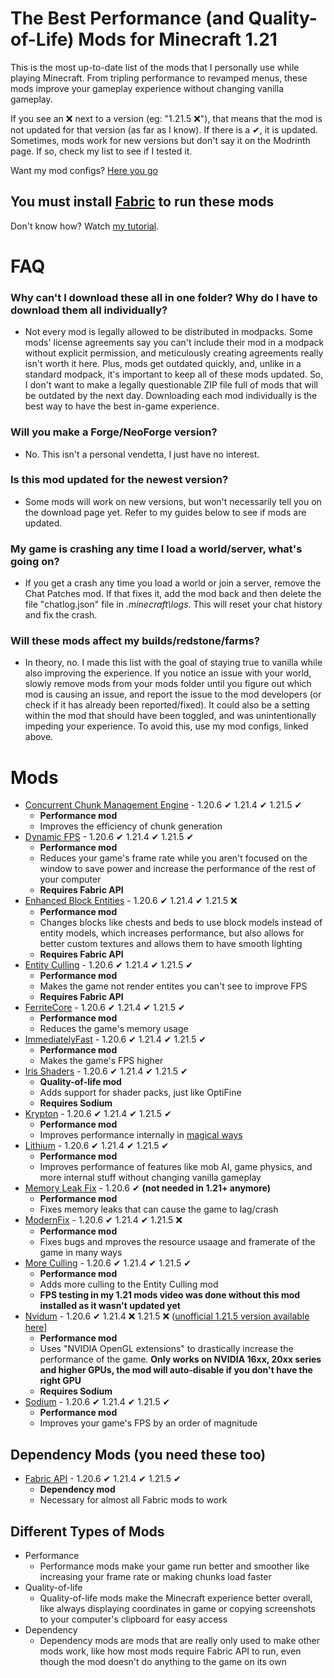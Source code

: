 # The Best Performance (and Quality-of-Life) Mods for Minecraft 1.21
This is the most up-to-date list of the mods that I personally use while playing Minecraft. From tripling performance to revamped menus, these mods improve your gameplay experience without changing vanilla gameplay.

If you see an ❌ next to a version (eg: "1.21.5 ❌"), that means that the mod is not updated for that version (as far as I know). If there is a ✔, it is updated. Sometimes, mods work for new versions but don't say it on the Modrinth page. If so, check my list to see if I tested it.

Want my mod configs? [Here you go](https://drive.google.com/file/d/1amMFKcRSWMBUf3ZmyKpcby5JMFJUhL8b/view)

## You must install [Fabric](https://fabricmc.net) to run these mods
Don't know how? Watch [my tutorial](https://www.youtube.com/watch?v=O7V7jBo5-6k&t=26s).

# FAQ
### Why can't I download these all in one folder? Why do I have to download them all individually?
* Not every mod is legally allowed to be distributed in modpacks. Some mods' license agreements say you can't include their mod in a modpack without explicit permission, and meticulously creating agreements really isn't worth it here. Plus, mods get outdated quickly, and, unlike in a standard modpack, it's important to keep all of these mods updated. So, I don't want to make a legally questionable ZIP file full of mods that will be outdated by the next day. Downloading each mod individually is the best way to have the best in-game experience.
### Will you make a Forge/NeoForge version?
* No. This isn't a personal vendetta, I just have no interest.
### Is this mod updated for the newest version?
* Some mods will work on new versions, but won't necessarily tell you on the download page yet. Refer to my guides below to see if mods are updated.
### My game is crashing any time I load a world/server, what's going on?
* If you get a crash any time you load a world or join a server, remove the Chat Patches mod. If that fixes it, add the mod back and then delete the file "chatlog.json" file in *.minecraft\logs*. This will reset your chat history and fix the crash.
### Will these mods affect my builds/redstone/farms?
* In theory, no. I made this list with the goal of staying true to vanilla while also improving the experience. If you notice an issue with your world, slowly remove mods from your mods folder until you figure out which mod is causing an issue, and report the issue to the mod developers (or check if it has already been reported/fixed). It could also be a setting within the mod that should have been toggled, and was unintentionally impeding your experience. To avoid this, use my mod configs, linked above.

# Mods
* [Concurrent Chunk Management Engine](https://modrinth.com/mod/c2me-fabric) - 1.20.6 ✔ 1.21.4 ✔ 1.21.5 ✔
  * **Performance mod**
  * Improves the efficiency of chunk generation
* [Dynamic FPS](https://modrinth.com/mod/dynamic-fps) - 1.20.6 ✔ 1.21.4 ✔ 1.21.5 ✔
  * **Performance mod**
  * Reduces your game's frame rate while you aren't focused on the window to save power and increase the performance of the rest of your computer
  * **Requires Fabric API**
* [Enhanced Block Entities](https://modrinth.com/mod/ebe) - 1.20.6 ✔ 1.21.4 ✔ 1.21.5 ❌
  * **Performance mod**
  * Changes blocks like chests and beds to use block models instead of entity models, which increases performance, but also allows for better custom textures and allows them to have smooth lighting
  * **Requires Fabric API**
* [Entity Culling](https://modrinth.com/mod/entityculling) - 1.20.6 ✔ 1.21.4 ✔ 1.21.5 ✔
  * **Performance mod**
  * Makes the game not render entites you can't see to improve FPS
  * **Requires Fabric API**
* [FerriteCore](https://modrinth.com/mod/ferrite-core) - 1.20.6 ✔ 1.21.4 ✔ 1.21.5 ✔
  * **Performance mod**
  * Reduces the game's memory usage
* [ImmediatelyFast](https://modrinth.com/mod/immediatelyfast) - 1.20.6 ✔ 1.21.4 ✔ 1.21.5 ✔
  * **Performance mod**
  * Makes the game's FPS higher
* [Iris Shaders](https://modrinth.com/mod/iris) - 1.20.6 ✔ 1.21.4 ✔ 1.21.5 ✔
  * **Quality-of-life mod**
  * Adds support for shader packs, just like OptiFine
  * **Requires Sodium**
* [Krypton](https://modrinth.com/mod/krypton) - 1.20.6 ✔ 1.21.4 ✔ 1.21.5 ✔
  * **Performance mod**
  * Improves performance internally in [magical ways](https://github.com/astei/krypton/wiki)
* [Lithium](https://modrinth.com/mod/lithium) - 1.20.6 ✔ 1.21.4 ✔ 1.21.5 ✔
  * **Performance mod**
  * Improves performance of features like mob AI, game physics, and more internal stuff without changing vanilla gameplay
* [Memory Leak Fix](https://modrinth.com/mod/memoryleakfix) - 1.20.6 ✔ **(not needed in 1.21+ anymore)**
  * **Performance mod**
  * Fixes memory leaks that can cause the game to lag/crash
* [ModernFix](https://modrinth.com/mod/modernfix) - 1.20.6 ✔ 1.21.4 ✔ 1.21.5 ❌
  * **Performance mod**
  * Fixes bugs and mproves the resource usaage and framerate of the game in many ways
* [More Culling](https://modrinth.com/mod/moreculling) - 1.20.6 ✔ 1.21.4 ✔ 1.21.5 ✔
  * **Performance mod**
  * Adds more culling to the Entity Culling mod
  * **FPS testing in my 1.21 mods video was done without this mod installed as it wasn't updated yet**
* [Nvidum](https://modrinth.com/mod/nvidium) - 1.20.6 ✔ 1.21.4 ❌ 1.21.5 ❌ ([unofficial 1.21.5 version available here](https://github.com/drouarb/nvidium/releases)]
  * **Performance mod**
  * Uses "NVIDIA OpenGL extensions" to drastically increase the performance of the game. **Only works on NVIDIA 16xx, 20xx series and higher GPUs, the mod will auto-disable if you don't have the right GPU**
  * **Requires Sodium**
* [Sodium](https://modrinth.com/mod/sodium) - 1.20.6 ✔ 1.21.4 ✔ 1.21.5 ✔
  * **Performance mod**
  * Improves your game's FPS by an order of magnitude

## Dependency Mods (you need these too)
* [Fabric API](https://modrinth.com/mod/fabric-api) - 1.20.6 ✔ 1.21.4 ✔ 1.21.5 ✔
  * **Dependency mod**
  * Necessary for almost all Fabric mods to work
## Different Types of Mods
* Performance
  * Performance mods make your game run better and smoother like increasing your frame rate or making chunks load faster
* Quality-of-life
  * Quality-of-life mods make the Minecraft experience better overall, like always displaying coordinates in game or copying screenshots to your computer's clipboard for easy access
* Dependency
  * Dependency mods are mods that are really only used to make other mods work, like how most mods require Fabric API to run, even though the mod doesn't do anything to the game on its own


